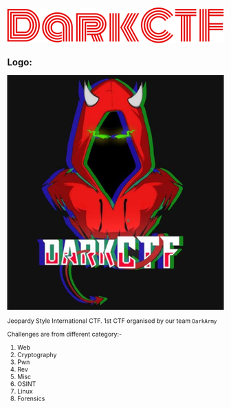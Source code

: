 

![DarkCTF](Logo_new.png)

## Logo:
![DarkCTF](logo.jpeg)

Jeopardy Style International CTF. 1st CTF organised by our team `DarkArmy`

Challenges are from different category:- 

 1. Web
 2. Cryptography
 3. Pwn
 4. Rev
 5. Misc
 6. OSINT
 7. Linux
 8. Forensics

